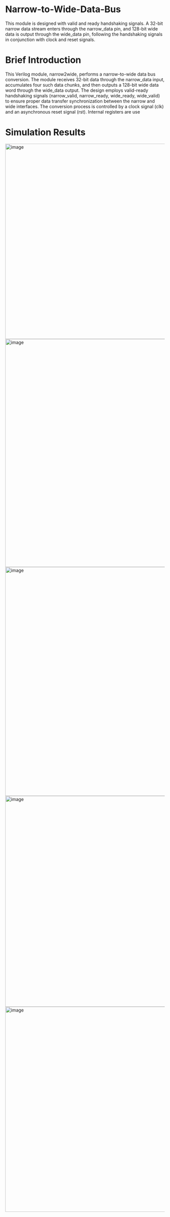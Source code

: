 # Narrow-to-Wide-Data-Bus
This module is designed with valid and ready handshaking signals. A 32-bit narrow data stream enters through the narrow_data pin, and 128-bit wide data is output through the wide_data pin, following the handshaking signals in conjunction with clock and reset signals.

# Brief Introduction
This Verilog module, narrow2wide, performs a narrow-to-wide data bus conversion. The module receives 32-bit data through the narrow_data input, accumulates four such data chunks, and then outputs a 128-bit wide data word through the wide_data output. The design employs valid-ready handshaking signals (narrow_valid, narrow_ready, wide_ready, wide_valid) to ensure proper data transfer synchronization between the narrow and wide interfaces. The conversion process is controlled by a clock signal (clk) and an asynchronous reset signal (rst). Internal registers are use

# Simulation Results
<img width="616" alt="image" src="https://github.com/user-attachments/assets/f5d16095-af16-488f-b951-abc59cdd436d">
<img width="719" alt="image" src="https://github.com/user-attachments/assets/6057fd24-15ac-4552-afe7-6b933069fb79">

<img width="722" alt="image" src="https://github.com/user-attachments/assets/2b062dd9-939a-4b08-a5af-3198e74c4701">
<img width="665" alt="image" src="https://github.com/user-attachments/assets/b69790d4-4203-453a-a411-d5876254b7bd">
<img width="647" alt="image" src="https://github.com/user-attachments/assets/01569c80-6045-459f-afe7-c1f1234b5c92">



